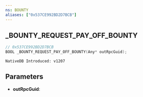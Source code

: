 ```yaml
---
ns: BOUNTY
aliases: ["0x537CE992BD2D7BCB"]
---
```

## _BOUNTY_REQUEST_PAY_OFF_BOUNTY

```c
// 0x537CE992BD2D7BCB
BOOL _BOUNTY_REQUEST_PAY_OFF_BOUNTY(Any* outRpcGuid);
```

```
NativeDB Introduced: v1207
```

## Parameters
* **outRpcGuid**:
